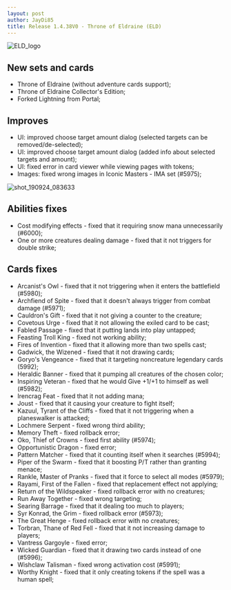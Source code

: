 ```yaml
---
layout: post
author: JayDi85
title: Release 1.4.38V0 - Throne of Eldraine (ELD)
---
```

![ELD_logo](https://user-images.githubusercontent.com/8344157/65797430-461ed500-e180-11e9-9f24-c5db039336ba.png)

## New sets and cards
* Throne of Eldraine (without adventure cards support);
* Throne of Eldraine Collector's Edition;
* Forked Lightning from Portal;

## Improves
* UI: improved choose target amount dialog (selected targets can be removed/de-selected);
* UI: improved choose target amount dialog (added info about selected targets and amount);
* UI: fixed error in card viewer while viewing pages with tokens;
* Images: fixed wrong images in Iconic Masters - IMA set (#5975);

![shot_190924_083633](https://user-images.githubusercontent.com/8344157/65481644-1c775c80-dea7-11e9-8d31-5f6fbb70c0e0.png)

## Abilities fixes
* Cost modifying effects - fixed that it requiring snow mana unnecessarily (#6000);
* One or more creatures dealing damage - fixed that it not triggers for double strike;

## Cards fixes
* Arcanist's Owl - fixed that it not triggering when it enters the battlefield (#5980);
* Archfiend of Spite - fixed that it doesn't always trigger from combat damage (#5971);
* Cauldron's Gift - fixed that it not giving a counter to the creature;
* Covetous Urge - fixed that it not allowing the exiled card to be cast;
* Fabled Passage - fixed that it putting lands into play untapped;
* Feasting Troll King - fixed not working ability;
* Fires of Invention - fixed that it allowing more than two spells cast;
* Gadwick, the Wizened - fixed that it not drawing cards;
* Goryo's Vengeance - fixed that it targeting noncreature legendary cards (5992);
* Heraldic Banner - fixed that it pumping all creatures of the chosen color;
* Inspiring Veteran - fixed that he would Give +1/+1 to himself as well (#5982);
* Irencrag Feat - fixed that it not adding mana;
* Joust - fixed that it causing your creature to fight itself;
* Kazuul, Tyrant of the Cliffs - fixed that it not triggering when a planeswalker is attacked;
* Lochmere Serpent - fixed wrong third ability;
* Memory Theft - fixed rollback error;
* Oko, Thief of Crowns - fixed first ability (#5974);
* Opportunistic Dragon - fixed error;
* Pattern Matcher - fixed that it counting itself when it searches (#5994);
* Piper of the Swarm - fixed that it boosting P/T rather than granting menace;
* Rankle, Master of Pranks - fixed that it force to select all modes (#5979);
* Rayami, First of the Fallen - fixed that replacement effect not applying;
* Return of the Wildspeaker - fixed rollback error with no creatures;
* Run Away Together - fixed wrong targeting;
* Searing Barrage - fixed that it dealing too much to players;
* Syr Konrad, the Grim - fixed rollback error (#5973);
* The Great Henge - fixed rollback error with no creatures;
* Torbran, Thane of Red Fell - fixed that it not increasing damage to players;
* Vantress Gargoyle - fixed error;
* Wicked Guardian - fixed that it drawing two cards instead of one (#5996);
* Wishclaw Talisman - fixed wrong activation cost (#5991);
* Worthy Knight - fixed that it only creating tokens if the spell was a human spell;